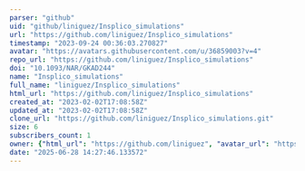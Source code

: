 ```yaml
---
parser: "github"
uid: "github/liniguez/Insplico_simulations"
url: "https://github.com/liniguez/Insplico_simulations"
timestamp: "2023-09-24 00:36:03.270827"
avatar: "https://avatars.githubusercontent.com/u/36859003?v=4"
repo_url: "https://github.com/liniguez/Insplico_simulations"
doi: "10.1093/NAR/GKAD244"
name: "Insplico_simulations"
full_name: "liniguez/Insplico_simulations"
html_url: "https://github.com/liniguez/Insplico_simulations"
created_at: "2023-02-02T17:08:58Z"
updated_at: "2023-02-02T17:08:58Z"
clone_url: "https://github.com/liniguez/Insplico_simulations.git"
size: 6
subscribers_count: 1
owner: {"html_url": "https://github.com/liniguez", "avatar_url": "https://avatars.githubusercontent.com/u/36859003?v=4", "login": "liniguez", "type": "User"}
date: "2025-06-28 14:27:46.133572"
---
```

